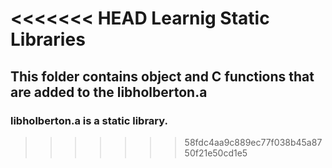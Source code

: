 <<<<<<< HEAD
Learnig Static Libraries
=======
## This folder contains object and C functions that are added to the libholberton.a
### libholberton.a is a static library.
>>>>>>> 58fdc4aa9c889ec77f038b45a8750f21e50cd1e5
